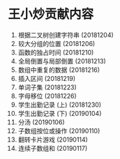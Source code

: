 # 王小炒贡献内容

1. 根据二叉树创建字符串 (20181204)
2. 较大分组的位置 (20181206)
3. 函数的独占时间 (20181210)
4. 全局倒置与局部倒置 (20181213)
5. 数组中重复的数据 (20181216)
6. 插入区间 (20181219)
7. 单词子集 (20181223)
8. 字母移位 (20181226)
9. 学生出勤记录 (上) (20181230)
10. 学生出勤记录 (下) (20190104)
11. 分汤 (20190106)
12. 子数组按位或操作 (20190110)
13. 翻转卡片游戏 (20190114)
14. 连续子数组和 (20190117)